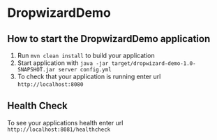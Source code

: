 # DropwizardDemo

How to start the DropwizardDemo application
---

1. Run `mvn clean install` to build your application
1. Start application with `java -jar target/dropwizard-demo-1.0-SNAPSHOT.jar server config.yml`
1. To check that your application is running enter url `http://localhost:8080`

Health Check
---

To see your applications health enter url `http://localhost:8081/healthcheck`
